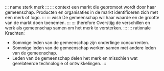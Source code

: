 ::: name
sterk merk
:::
::: context
een markt die gepromoot wordt door haar gemeenschap. Producten en organisaties in de markt identificeren zich met een merk of logo.
:::
::: wish
De gemeenschap wil haar waarde en de grootte van de markt doen toenemen.
:::
::: therefore
Overstijg de verschillen en werk als gemeenschap samen om het merk te versterken.
:::
::: rationale
Krachten:
- Sommige leden van de gemeenschap zijn onderlinge concurrenten.
- Sommige leden van de gemeenschap werken samen met andere leden van de gemeenschap.
- Leden van de gemeenschap delen het merk en misschien wat gerelateerde technologie of ontwikkelingen.
:::